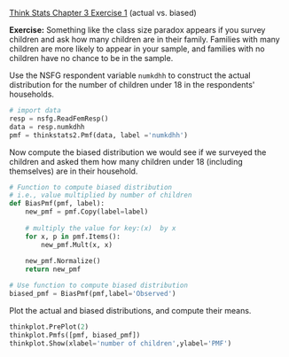 [Think Stats Chapter 3 Exercise 1](http://greenteapress.com/thinkstats2/html/thinkstats2004.html#toc31) (actual vs. biased)

**Exercise:** Something like the class size paradox appears if you survey children and ask how many children are in their family. Families with many children are more likely to appear in your sample, and families with no children have no chance to be in the sample.

Use the NSFG respondent variable `numkdhh` to construct the actual distribution for the number of children under 18 in the respondents' households.
```python
# import data
resp = nsfg.ReadFemResp()
data = resp.numkdhh
pmf = thinkstats2.Pmf(data, label ='numkdhh')
```
Now compute the biased distribution we would see if we surveyed the children and asked them how many children under 18 (including themselves) are in their household.
```python
# Function to compute biased distribution
# i.e., value multiplied by number of children
def BiasPmf(pmf, label):
    new_pmf = pmf.Copy(label=label)
    
    # multiply the value for key:(x)  by x
    for x, p in pmf.Items():
        new_pmf.Mult(x, x)
        
    new_pmf.Normalize()
    return new_pmf

# Use function to compute biased distribution 
biased_pmf = BiasPmf(pmf,label='Observed')
```

Plot the actual and biased distributions, and compute their means.
```python
thinkplot.PrePlot(2)
thinkplot.Pmfs([pmf, biased_pmf])
thinkplot.Show(xlabel='number of children',ylabel='PMF')
```






